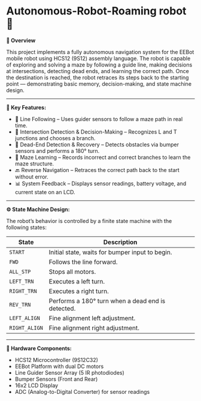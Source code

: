 # Autonomous-Robot-Roaming robot 🤖

**📌 Overview**

This project implements a fully autonomous navigation system for the EEBot mobile robot using HCS12 (9S12) assembly language. The robot is capable of exploring and solving a maze by following a guide line, making decisions at intersections, detecting dead ends, and learning the correct path. Once the destination is reached, the robot retraces its steps back to the starting point — demonstrating basic memory, decision-making, and state machine design.

--------------------------
**🧭 Key Features:**

- 🧭 Line Following – Uses guider sensors to follow a maze path in real time.
- 🔀 Intersection Detection & Decision-Making – Recognizes L and T junctions and chooses a branch.
- 🔄 Dead-End Detection & Recovery – Detects obstacles via bumper sensors and performs a 180° turn.
- 🧠 Maze Learning – Records incorrect and correct branches to learn the maze structure.
- 🔙 Reverse Navigation – Retraces the correct path back to the start without error.
- 📊 System Feedback – Displays sensor readings, battery voltage, and current state on an LCD.

--------------------------

**⚙️ State Machine Design:**

The robot’s behavior is controlled by a finite state machine with the following states:

| State          | Description                                      |
|---------------|--------------------------------------------------|
| `START`       | Initial state, waits for bumper input to begin.  |
| `FWD`         | Follows the line forward.                        |
| `ALL_STP`     | Stops all motors.                                |
| `LEFT_TRN`    | Executes a left turn.                            |
| `RIGHT_TRN`   | Executes a right turn.                           |
| `REV_TRN`     | Performs a 180° turn when a dead end is detected.|
| `LEFT_ALIGN`  | Fine alignment left adjustment.                 |
| `RIGHT_ALIGN` | Fine alignment right adjustment.                |

--------------------------

**🔌 Hardware Components:**

- HCS12 Microcontroller (9S12C32)
- EEBot Platform with dual DC motors
- Line Guider Sensor Array (5 IR photodiodes)
- Bumper Sensors (Front and Rear)
- 16x2 LCD Display
- ADC (Analog-to-Digital Converter) for sensor readings



